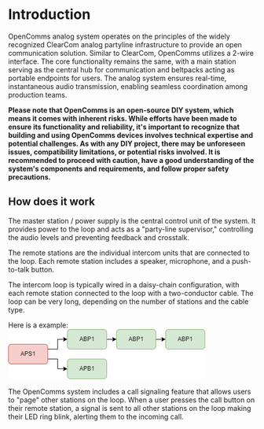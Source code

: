 # Introduction

OpenComms analog system operates on the principles of the widely recognized ClearCom analog partyline infrastructure to provide an open communication solution. 
Similar to ClearCom, OpenComms utilizes a 2-wire interface. 
The core functionality remains the same, with a main station serving as the central hub for communication and beltpacks acting as portable endpoints for users. 
The analog system ensures real-time, instantaneous audio transmission, enabling seamless coordination among production teams.

**Please note that OpenComms is an open-source DIY system, which means it comes with inherent risks. 
While efforts have been made to ensure its functionality and reliability, it's important to recognize that building and using OpenComms devices involves technical expertise and potential challenges. 
As with any DIY project, there may be unforeseen issues, compatibility limitations, or potential risks involved. 
It is recommended to proceed with caution, have a good understanding of the system's components and requirements, and follow proper safety precautions.**

## How does it work

The master station / power supply is the central control unit of the system. It provides power to the loop and acts as a "party-line supervisor," controlling the audio levels and preventing feedback and crosstalk.

The remote stations are the individual intercom units that are connected to the loop. Each remote station includes a speaker, microphone, and a push-to-talk button.

The intercom loop is typically wired in a daisy-chain configuration, with each remote station connected to the loop with a two-conductor cable. The loop can be very long, depending on the number of stations and the cable type.

Here is a example: <br>
![](how_does_it_work.drawio.png)

The OpenComms system includes a call signaling feature that allows users to "page" other stations on the loop. When a user presses the call button on their remote station, a signal is sent to all other stations on the loop making their LED ring blink, alerting them to the incoming call.


